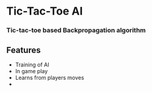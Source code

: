 # Tic-Tac-Toe AI
### Tic-tac-toe based Backpropagation algorithm
## Features
- Training of AI
- In game play
- Learns from players moves
-

